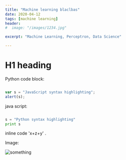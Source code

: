 ```yaml
---
title: "Machine learning blaclbas"
date: 2020-04-12
tags: [machine learning]
header:
#  image: "/images/1234.jpg"

excerpt: "Machine Learning, Perceptron, Data Science"

---
```


# H1 heading

Python code block:


```javascript

var s = "JavaScript syntax highlighting";
alert(s);

```

java script:


```python

s = "Python syntax highlighting"
print s

```



inline code 'x+z+y' .


Image:

<img src="{{ site.url }}{{ site.baseurl }}/images/1234.jpg" alt="something">

